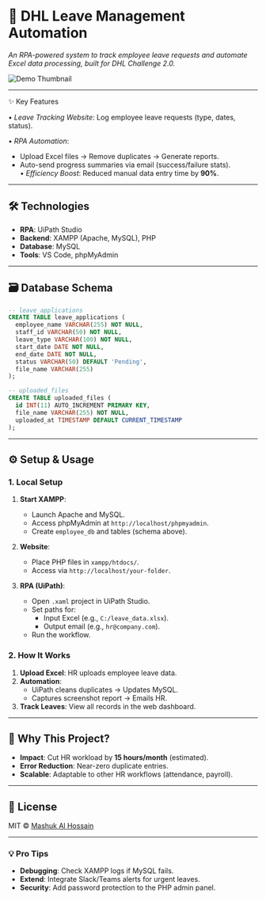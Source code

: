# **📌 DHL Leave Management Automation**  
*An RPA-powered system to track employee leave requests and automate Excel data processing, built for DHL Challenge 2.0.*  

![Demo Thumbnail](https://img.youtube.com/vi/zPF9p7py9II/maxresdefault.jpg) 

---

✨ Key Features

• *Leave Tracking Website*: Log employee leave requests (type, dates, status).  

• *RPA Automation*:  
  - Upload Excel files → Remove duplicates → Generate reports.  
  - Auto-send progress summaries via email (success/failure stats).  
• *Efficiency Boost*: Reduced manual data entry time by **90%**.  

---

## **🛠️ Technologies**  

- **RPA**: UiPath Studio  
- **Backend**: XAMPP (Apache, MySQL), PHP  
- **Database**: MySQL 
- **Tools**: VS Code, phpMyAdmin  

---

## **🗃️ Database Schema**  
```sql
-- leave_applications
CREATE TABLE leave_applications (
  employee_name VARCHAR(255) NOT NULL,
  staff_id VARCHAR(50) NOT NULL,
  leave_type VARCHAR(100) NOT NULL,
  start_date DATE NOT NULL,
  end_date DATE NOT NULL,
  status VARCHAR(50) DEFAULT 'Pending',
  file_name VARCHAR(255)
);

-- uploaded_files
CREATE TABLE uploaded_files (
  id INT(11) AUTO_INCREMENT PRIMARY KEY,
  file_name VARCHAR(255) NOT NULL,
  uploaded_at TIMESTAMP DEFAULT CURRENT_TIMESTAMP
);
```

---

## **⚙️ Setup & Usage**  
### **1. Local Setup**  
1. **Start XAMPP**:  
   - Launch Apache and MySQL.  
   - Access phpMyAdmin at `http://localhost/phpmyadmin`.  
   - Create `employee_db` and tables (schema above).  

2. **Website**:  
   - Place PHP files in `xampp/htdocs/`.  
   - Access via `http://localhost/your-folder`.  

3. **RPA (UiPath)**:  
   - Open `.xaml` project in UiPath Studio.  
   - Set paths for:  
     - Input Excel (e.g., `C:/leave_data.xlsx`).  
     - Output email (e.g., `hr@company.com`).  
   - Run the workflow.  

### **2. How It Works**  
1. **Upload Excel**: HR uploads employee leave data.  
2. **Automation**:  
   - UiPath cleans duplicates → Updates MySQL.  
   - Captures screenshot report → Emails HR.  
3. **Track Leaves**: View all records in the web dashboard.  


---

## **🚀 Why This Project?**  
- **Impact**: Cut HR workload by **15 hours/month** (estimated).  
- **Error Reduction**: Near-zero duplicate entries.  
- **Scalable**: Adaptable to other HR workflows (attendance, payroll).  

---

## **📜 License**  
MIT © [Mashuk Al Hossain](https://github.com/mashukrony)  

---

### **💡 Pro Tips**  
- **Debugging**: Check XAMPP logs if MySQL fails.  
- **Extend**: Integrate Slack/Teams alerts for urgent leaves.  
- **Security**: Add password protection to the PHP admin panel.  

